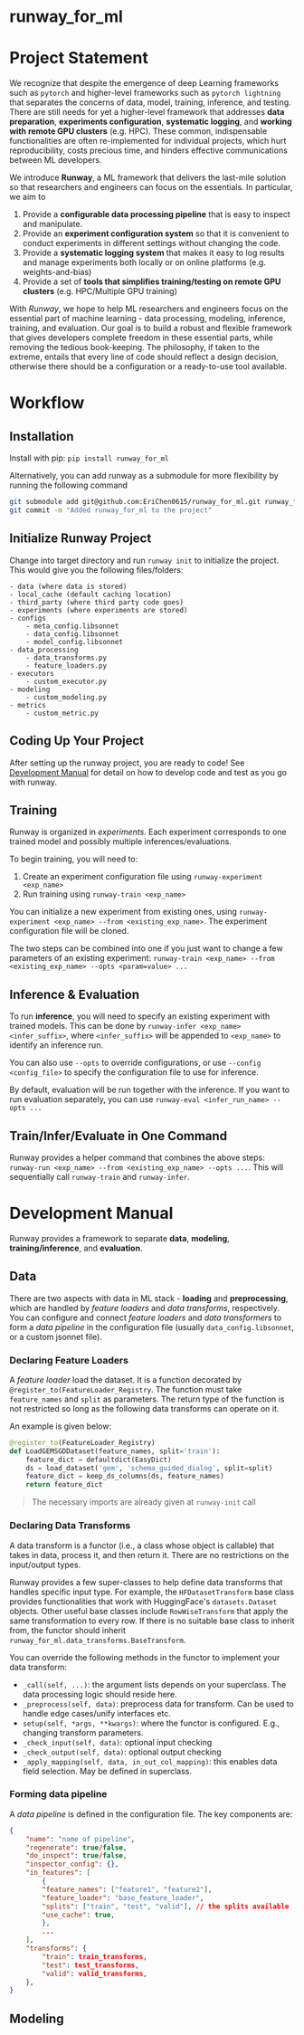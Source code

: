 # runway_for_ml


# Project Statement

We recognize that despite the emergence of deep Learning frameworks such as `pytorch` and higher-level frameworks such as `pytorch lightning` that separates the concerns of data, model, training, inference, and testing. There are still needs for yet a higher-level framework that addresses **data preparation**, **experiments configuration**, **systematic logging**, and **working with remote GPU clusters** (e.g. HPC). These common, indispensable functionalities are often re-implemented for individual projects, which hurt reproducibility, costs precious time, and hinders effective communications between ML developers.

We introduce **Runway**, a ML framework that delivers the last-mile solution so that researchers and engineers can focus on the essentials. In particular, we aim to 
1. Provide a **configurable data processing pipeline** that is easy to inspect and manipulate.
2. Provide an **experiment configuration system** so that it is convenient to conduct experiments in different settings without changing the code.
3. Provide a **systematic logging system** that makes it easy to log results and manage experiments both locally or on online platforms (e.g. weights-and-bias)
4. Provide a set of **tools that simplifies training/testing on remote GPU clusters** (e.g. HPC/Multiple GPU training)

With *Runway*, we hope to help ML researchers and engineers focus on the essential part of machine learning - data processing, modeling, inference, training, and evaluation. Our goal is to build a robust and flexible framework that gives developers complete freedom in these essential parts, while removing the tedious book-keeping. The philosophy, if taken to the extreme, entails that every line of code should reflect a design decision, otherwise there should be a configuration or a ready-to-use tool available. 

# Workflow

## Installation

Install with pip: `pip install runway_for_ml`

Alternatively, you can add runway as a submodule for more flexibility by running the following command

```bash
git submodule add git@github.com:EriChen0615/runway_for_ml.git runway_for_ml
git commit -m "Added runway_for_ml to the project"
```

## Initialize Runway Project

Change into target directory and run `runway init` to initialize the project. This would give you the following files/folders:

```
- data (where data is stored)
- local_cache (default caching location)
- third_party (where third party code goes)
- experiments (where experiments are stored)
- configs
    - meta_config.libsonnet
    - data_config.libsonnet
    - model_config.libsonnet
- data_processing
    - data_transforms.py
    - feature_loaders.py
- executors
    - custom_executor.py
- modeling
    - custom_modeling.py
- metrics 
    - custom_metric.py
```

## Coding Up Your Project

After setting up the runway project, you are ready to code! See [Development Manual](#-Development-Manual) for detail on how to develop code and test as you go with runway.

## Training 

Runway is organized in *experiments*. Each experiment corresponds to one trained model and possibly multiple inferences/evaluations. 

To begin training, you will need to:

1. Create an experiment configuration file using `runway-experiment <exp_name>`
2. Run training using `runway-train <exp_name>`


You can initialize a new experiment from existing ones, using `runway-experiment <exp_name> --from <existing_exp_name>`. The experiment configuration file will be cloned.

The two steps can be combined into one if you just want to change a few parameters of an existing experiment: `runway-train <exp_name> --from <existing_exp_name> --opts <param=value> ...`

## Inference & Evaluation

To run **inference**, you will need to specify an existing experiment with trained models. This can be done by `runway-infer <exp_name> <infer_suffix>`, where `<infer_suffix>` will be appended to `<exp_name>` to identify an inference run. 

You can also use `--opts` to override configurations, or use `--config <config_file>` to specify the configuration file to use for inference.

By default, evaluation will be run together with the inference. If you want to run evaluation separately, you can use `runway-eval <infer_run_name> --opts ...`

## Train/Infer/Evaluate in One Command

Runway provides a helper command that combines the above steps: `runway-run <exp_name> --from <existing_exp_name> --opts ...`. This will sequentially call `runway-train` and `runway-infer`. 

# Development Manual

Runway provides a framework to separate **data**, **modeling**, **training/inference**, and **evaluation**.

## Data

There are two aspects with data in ML stack - **loading** and **preprocessing**, which are handled by *feature loaders* and *data transforms*, respectively. You can configure and connect *feature loaders* and *data transformers* to form a *data pipeline* in the configuration file (usually `data_config.libsonnet`, or a custom jsonnet file).

### Declaring Feature Loaders

A *feature loader* load the dataset. It is a function decorated by `@register_to(FeatureLoader_Registry`. The function must take `feature_names` and `split` as parameters. The return type of the function is not restricted so long as the following data transforms can operate on it.

An example is given below:

```python
@register_to(FeatureLoader_Registry)
def LoadGEMSGDDataset(feature_names, split='train'):
    feature_dict = defaultdict(EasyDict) 
    ds = load_dataset('gem', 'schema_guided_dialog', split=split)
    feature_dict = keep_ds_columns(ds, feature_names)
    return feature_dict
```

> The necessary imports are already given at `runway-init` call

### Declaring Data Transforms

A data transform is a functor (i.e., a class whose object is callable) that takes in data, process it, and then return it. There are no restrictions on the input/output types.

Runway provides a few super-classes to help define data transforms that handles specific input type. For example, the `HFDatasetTransform` base class provides functionalities that work with HuggingFace's `datasets.Dataset` objects. Other useful base classes include `RowWiseTransform` that apply the same transformation to every row. If there is no suitable base class to inherit from, the functor should inherit `runway_for_ml.data_transforms.BaseTransform`.

You can override the following methods in the functor to implement your data transform:

- `_call(self, ...)`: the argument lists depends on your superclass. The data processing logic should reside here.
- `_preprocess(self, data)`: preprocess data for transform. Can be used to handle edge cases/unify interfaces etc.
- `setup(self, *args, **kwargs)`: where the functor is configured. E.g., changing transform parameters.
- `_check_input(self, data)`: optional input checking
- `_check_output(self, data)`: optional output checking
- `_apply_mapping(self, data, in_out_col_mapping)`: this enables data field selection. May be defined in superclass.

### Forming data pipeline

A *data pipeline* is defined in the configuration file. The key components are:

```json
{
    "name": "name of pipeline",
    "regenerate": true/false,
    "do_inspect": true/false,
    "inspector_config": {},
    "in_features": [ 
        {
        "feature_names": ["feature1", "feature2"],
        "feature_loader": "base_feature_loader",
        "splits": ["train", "test", "valid"], // the splits available
        "use_cache": true,
        },
        ...
    ],
    "transforms": {
        "train": train_transforms,
        "test": test_transforms,
        "valid": valid_transforms,
    },
}
```

## Modeling








